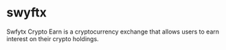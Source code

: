 # swyftx
Swfytx Crypto Earn is a cryptocurrency exchange that allows users to earn interest on their crypto holdings.
